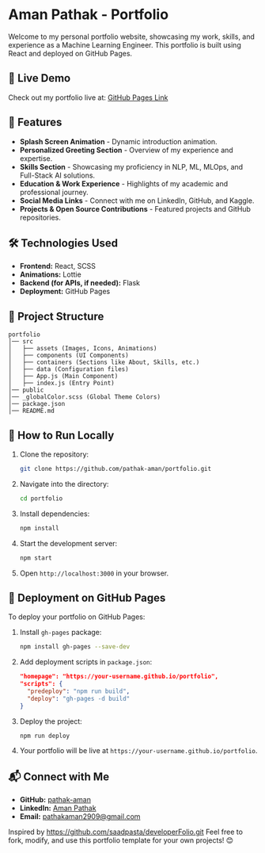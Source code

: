 # Aman Pathak - Portfolio

Welcome to my personal portfolio website, showcasing my work, skills, and experience as a Machine Learning Engineer. This portfolio is built using React and deployed on GitHub Pages.

## 🚀 Live Demo
Check out my portfolio live at: [GitHub Pages Link](https://pathak-aman.github.io/)

## 📌 Features
- **Splash Screen Animation** - Dynamic introduction animation.
- **Personalized Greeting Section** - Overview of my experience and expertise.
- **Skills Section** - Showcasing my proficiency in NLP, ML, MLOps, and Full-Stack AI solutions.
- **Education & Work Experience** - Highlights of my academic and professional journey.
- **Social Media Links** - Connect with me on LinkedIn, GitHub, and Kaggle.
- **Projects & Open Source Contributions** - Featured projects and GitHub repositories.

## 🛠️ Technologies Used
- **Frontend:** React, SCSS
- **Animations:** Lottie
- **Backend (for APIs, if needed):** Flask
- **Deployment:** GitHub Pages

## 📂 Project Structure
```
portfolio
│── src
│   ├── assets (Images, Icons, Animations)
│   ├── components (UI Components)
│   ├── containers (Sections like About, Skills, etc.)
│   ├── data (Configuration files)
│   ├── App.js (Main Component)
│   ├── index.js (Entry Point)
│── public
│── _globalColor.scss (Global Theme Colors)
│── package.json
│── README.md
```

## 🎯 How to Run Locally
1. Clone the repository:
   ```sh
   git clone https://github.com/pathak-aman/portfolio.git
   ```
2. Navigate into the directory:
   ```sh
   cd portfolio
   ```
3. Install dependencies:
   ```sh
   npm install
   ```
4. Start the development server:
   ```sh
   npm start
   ```
5. Open `http://localhost:3000` in your browser.

## 🚀 Deployment on GitHub Pages
To deploy your portfolio on GitHub Pages:
1. Install `gh-pages` package:
   ```sh
   npm install gh-pages --save-dev
   ```
2. Add deployment scripts in `package.json`:
   ```json
   "homepage": "https://your-username.github.io/portfolio",
   "scripts": {
     "predeploy": "npm run build",
     "deploy": "gh-pages -d build"
   }
   ```
3. Deploy the project:
   ```sh
   npm run deploy
   ```
4. Your portfolio will be live at `https://your-username.github.io/portfolio`.

## 📬 Connect with Me
- **GitHub:** [pathak-aman](https://github.com/pathak-aman)
- **LinkedIn:** [Aman Pathak](https://www.linkedin.com/in/amanpathak2997/)
- **Email:** pathakaman2909@gmail.com

Inspired by https://github.com/saadpasta/developerFolio.git
Feel free to fork, modify, and use this portfolio template for your own projects! 😊
